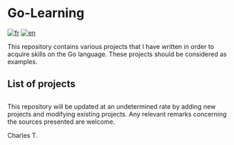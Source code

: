 # Go-Learning


[![fr](https://img.shields.io/badge/lang-fr-blue.svg)](https://github.com/chalodss/Learning-Programming/blob/main/Go-Learning/README.md)
[![en](https://img.shields.io/badge/lang-en-green.svg)](https://github.com/chalodss/Learning-Programming/blob/main/Go-Learning/README.en.md)

This repository contains various projects that I have written in order to acquire skills on the Go language. These projects should be considered as examples.

## List of projects





##

This repository will be updated at an undetermined rate by adding new projects and modifying existing projects. Any relevant remarks concerning the sources presented are welcome.

Charles T.
